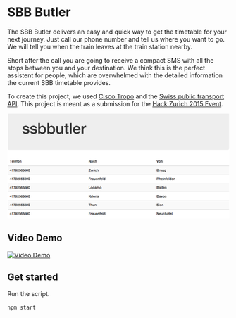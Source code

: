 # SBB Butler

The SBB Butler delivers an easy and quick way to get the timetable for your next journey. Just call our phone number and tell us where you want to go. We will tell you when the train leaves at the train station nearby. 

Short after the call you are going to receive a compact SMS with all the stops between you and your destination. We think this is the perfect assistent for people, which are overwhelmed with the detailed information the current SBB timetable provides.

To create this project, we used [Cisco Tropo](https://www.tropo.com/) and the [Swiss public transport API](http://transport.opendata.ch/). This project is meant as a submission for the [Hack Zurich 2015 Event](http://www.hackzurich.com/15).

![Phone Call Log](https://github.com/sbb-butler/butler/raw/master/photo.png "Phone Call Log")

Video Demo
----------

[![Video Demo](http://img.youtube.com/vi/wABy_E8LNN4/0.jpg)](https://www.youtube.com/watch?v=wABy_E8LNN4&feature=youtu.be)


## Get started

Run the script.

```bash
npm start
```

